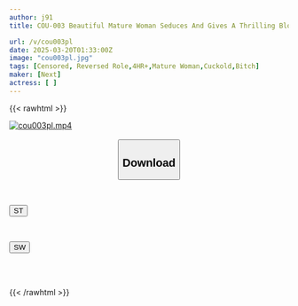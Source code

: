 ```yaml
---
author: j91
title: COU-003 Beautiful Mature Woman Seduces And Gives A Thrilling Blowjob. 2 Disc Set.

url: /v/cou003pl
date: 2025-03-20T01:33:00Z
image: "cou003pl.jpg"
tags: [Censored, Reversed Role,4HR+,Mature Woman,Cuckold,Bitch]
maker: [Next]
actress: [ ]
---
```



{{< rawhtml >}}

<div class="video" data-videoid="dRgoz3r1aVSkwvQ">
    <a href="javascript:;">
        <img src="/v/cou003pl/cou003pl.jpg" width="WIDTH" height="HEIGHT" alt="cou003pl.mp4" loading="lazy">
    </a>
</div>

<script type="text/javascript" src="https://j91.asia/asset/on-demand-st.js"></script>

<br>
  <link rel="stylesheet" href="https://j91.asia/asset/bs5.css">
  
  <center>
  <button class="btn btn-primary" type="button" data-bs-toggle="collapse" data-bs-target=".multi-collapse" aria-expanded="false" aria-controls="multiCollapseExample1 multiCollapseExample2"><h2>Download</h2></button></center>
</p>
<div class="row">
  <div class="col">
    <div class="collapse multi-collapse" id="multiCollapseExample1">
      <div class="card card-body">
	      	      <br>
<div class="buttons">  
<p><a href="/v/cou003pl/st.html" target="_blank"><button class="btn-hover color-3"><i class="fa fa-download"></i> ST</button></a></p></div>
    </div>
  </div>
</div>
  <div class="col">
    <div class="collapse multi-collapse" id="multiCollapseExample2">
      <div class="card card-body">
	      <br>
<div class="buttons">
<p><a href="/v/cou003pl/sw.html" target="_blank"><button class="btn-hover color-2"><i class="fa fa-download"></i> SW</button></a></p></div>
<br><br>
      </div>
    </div>
  </div>
</div>

{{< /rawhtml >}}